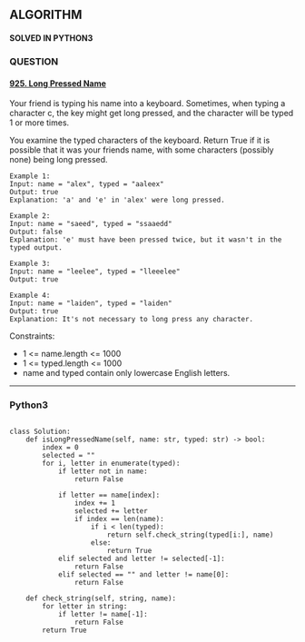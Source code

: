 ## ALGORITHM

#### SOLVED IN PYTHON3
### QUESTION

#### [925. Long Pressed Name](https://leetcode.com/problems/long-pressed-name/)

Your friend is typing his name into a keyboard. Sometimes, when typing a character c, the key might get long pressed, and the character will be typed 1 or more times.

You examine the typed characters of the keyboard. Return True if it is possible that it was your friends name, with some characters (possibly none) being long pressed.

```
Example 1:
Input: name = "alex", typed = "aaleex"
Output: true
Explanation: 'a' and 'e' in 'alex' were long pressed.

Example 2:
Input: name = "saeed", typed = "ssaaedd"
Output: false
Explanation: 'e' must have been pressed twice, but it wasn't in the typed output.

Example 3:
Input: name = "leelee", typed = "lleeelee"
Output: true

Example 4:
Input: name = "laiden", typed = "laiden"
Output: true
Explanation: It's not necessary to long press any character.
```

Constraints:

* 1 <= name.length <= 1000
* 1 <= typed.length <= 1000
* name and typed contain only lowercase English letters.

-----

### Python3

```py3

class Solution:
    def isLongPressedName(self, name: str, typed: str) -> bool:
        index = 0
        selected = ""
        for i, letter in enumerate(typed):
            if letter not in name:
                return False
        
            if letter == name[index]:
                index += 1
                selected += letter
                if index == len(name):
                    if i < len(typed):
                        return self.check_string(typed[i:], name)
                    else:
                        return True
            elif selected and letter != selected[-1]:
                return False
            elif selected == "" and letter != name[0]:
                return False
            
    def check_string(self, string, name):
        for letter in string:
            if letter != name[-1]:
                return False
        return True
        
```
